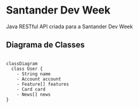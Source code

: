# Santander Dev Week
Java RESTful API criada para a Santander Dev Week

## Diagrama de Classes

```mermaid

classDiagram
  class User {
    - String name
    - Account account
    - Feature[] features
    - Card card
    - News[] news
}

